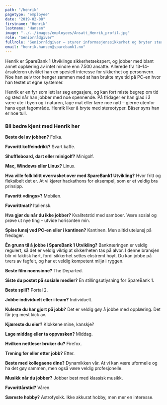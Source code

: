 ```yaml
---
path: "/henrik"
pagetype: "employee"
date: "2019-02-08"
firstname: "Henrik"
lastname: "Hansen"
image: "../../images/employees/Ansatt_Henrik_profil.jpg"
role: "Seniorrådgiver"
fullrole: "Seniorrådgiver – styrer informasjonssikkerhet og bryter stereotyper"
email: "henrik.hansen@sparebank1.no"
---
```


Henrik er SpareBank 1 Utviklings sikkerhetsekspert, og jobber med blant annet opplæring av intet mindre enn 7.500 ansatte. Allerede fra 13–14-årsalderen utviklet han en spesiell interesse for sikkerhet og personvern. Noe han selv tror henger sammen med at han brukte mye tid på PC-en hvor han testet ut egne systemer.

Henrik er en fyr som lett lar seg engasjere, og kan fort miste begrep om tid og sted når han jobber med noe spennende. På fridager er han glad i å være ute i byen og i naturen, lage mat eller lære noe nytt – gjerne utenfor hans eget fagområde. Henrik liker å bryte med stereotyper. Båser syns han er noe tull.

### Bli bedre kjent med Henrik her

<div class="info-content__questions">

**Beste del av jobben?**
Folka.

**Favoritt koffeindrikk?**
Svart kaffe.

**Shuffleboard, dart eller minigolf?**
Minigolf.

**Mac, Windows eller Linux?**
Linux.

**Hva ville folk blitt overrasket over med SpareBank1 Utvikling?**
Hvor fritt og fleksibelt det er. At vi kjører hackathons for eksempel, som er et veldig bra prinsipp.

**Favoritt «dings»?**
Mobilen.

**Favorittmat?**
Italiensk.

**Hva gjør du når du ikke jobber?**
Kvalitetstid med samboer. Være sosial og prøve ut nye ting – utvide horisonten min. 

**Spise lunsj ved PC-en eller i kantinen?**
Kantinen. Men alltid utelunsj på fredager.

**Én grunn til å jobbe i SpareBank 1 Utvikling?**
Banknæringen er veldig regulert, så det er veldig viktig at sikkerheten tas på alvor. I denne bransjen blir vi faktisk hørt, fordi sikkerhet settes ekstremt høyt. Du kan jobbe på tvers av fagfelt, og har et veldig kompetent miljø i ryggen.

**Beste film noensinne?**
The Departed.

**Siste du postet på sosiale medier?**
En stillingsutlysning for SpareBank 1.

**Beste spill?**
Portal 2.

**Jobbe individuelt eller i team?**
Individuelt.

**Kuleste du har gjort på jobb?**
Det er veldig gøy å jobbe med opplæring. Det får jeg mest kick av.

**Kjæreste du eier?**
Klokkene mine, kanskje?

**Lage middag eller ta oppvasken?**
Middag.

**Hvilken nettleser bruker du?**
Firefox.

**Trening før eller etter jobb?**
Etter.

**Beste med kollegaene dine?**
Dynamikken vår. At vi kan være uformelle og ha det gøy sammen, men også være veldig profesjonelle.

**Musikk når du jobber?**
Jobber best med klassisk musikk.

**Favorittårstid?**
Våren.

**Særeste hobby?**
Astrofysikk. Ikke akkurat hobby, men mer en interesse.

</div>